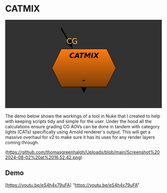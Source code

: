 # CATMIX


![Alt text](https://github.com/thomasgreenhalgh/Uploads/blob/main/Screenshot%202024-08-02%20at%2016.36.51.png)


The demo below shows the workings of a tool in Nuke that I created to help with keeping scripts tidy and simple for the user. Under the hood all the calculations ensure grading CG AOVs can be done in tandem with category lights (CATs) specifically using Arnold renderer's output. This will get a massive overhaul for v2 to make sure it has its uses for any render layers coming through.


(https://github.com/thomasgreenhalgh/Uploads/blob/main/Screenshot%202024-08-02%20at%2016.52.42.png)



## Demo
[https://youtu.be/eS4h4x79uFA]
"https://youtu.be/eS4h4x79uFA"
